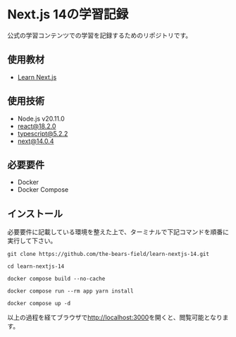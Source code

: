# Next.js 14の学習記録

公式の学習コンテンツでの学習を記録するためのリポジトリです。

## 使用教材

- [Learn Next.js](https://nextjs.org/learn/)

## 使用技術

- Node.js v20.11.0
- react@18.2.0
- typescript@5.2.2
- next@14.0.4

## 必要要件

- Docker
- Docker Compose

## インストール

必要要件に記載している環境を整えた上で、ターミナルで下記コマンドを順番に実行して下さい。

```
git clone https://github.com/the-bears-field/learn-nextjs-14.git
```

```
cd learn-nextjs-14
```

```
docker compose build --no-cache
```

```
docker compose run --rm app yarn install
```

```
docker compose up -d
```

以上の過程を経てブラウザで[http://localhost:3000](http://localhost:3000)を開くと、閲覧可能となります。
